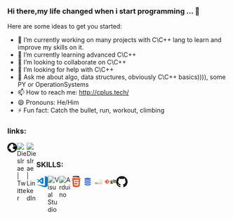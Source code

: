 ### Hi there,my life changed when i start programming ... 👋


Here are some ideas to get you started:

- 🔭 I’m currently working on many projects with C\C++ lang to learn and improve my skills on it.
- 🌱 I’m currently learning advanced C\C++
- 👯 I’m looking to collaborate on C\C++
- 🤔 I’m looking for help with C\C++
- 💬 Ask me about algo, data structures, obviously C\C++ basics)))), some PY or OperationSystems
- 📫 How to reach me: http://cplus.tech/
- 😄 Pronouns: He/Him
- ⚡ Fun fact: Catch the bullet, run, workout, climbing

### links:
[<img align="left" alt="cplus.tech" width="22px" src="https://raw.githubusercontent.com/iconic/open-iconic/master/svg/globe.svg" />][M]
[<img align="left" alt="DiesIrae | Twitter" width="22px" src="https://cdn.jsdelivr.net/npm/simple-icons@v3/icons/twitter.svg" />][T]
[<img align="left" alt="DiesIrae | LinkedIn" width="22px" src="https://cdn.jsdelivr.net/npm/simple-icons@v3/icons/linkedin.svg" />][L]
</br>
### SKILLS:
<img align="left" alt="Visual Studio Code" width="26px" src="https://raw.githubusercontent.com/github/explore/80688e429a7d4ef2fca1e82350fe8e3517d3494d/topics/visual-studio-code/visual-studio-code.png" />
<img align="left" alt="Visual Studio" width="26px" src="https://upload.wikimedia.org/wikipedia/commons/thumb/c/cd/Visual_Studio_2017_Logo.svg/1200px-Visual_Studio_2017_Logo.svg.png" />
<img align="left" alt="Arduino" width="26px" src="https://eclass.ipk-tula.ru/pluginfile.php/3247/coursecat/description/arduino.png" />
<img align="left" alt="HTML5" width="26px" src="https://raw.githubusercontent.com/github/explore/80688e429a7d4ef2fca1e82350fe8e3517d3494d/topics/html/html.png" />
<img align="left" alt="SQL" width="26px" src="https://raw.githubusercontent.com/github/explore/80688e429a7d4ef2fca1e82350fe8e3517d3494d/topics/sql/sql.png" />
<img align="left" alt="MySQL" width="26px" src="https://raw.githubusercontent.com/github/explore/80688e429a7d4ef2fca1e82350fe8e3517d3494d/topics/mysql/mysql.png" />
<img align="left" alt="Git" width="26px" src="https://raw.githubusercontent.com/github/explore/80688e429a7d4ef2fca1e82350fe8e3517d3494d/topics/git/git.png" />
<img align="left" alt="GitHub" width="26px" src="https://raw.githubusercontent.com/github/explore/78df643247d429f6cc873026c0622819ad797942/topics/github/github.png" />



[M]: http://cplus.tech/
[T]: https://twitter.com/DiesIra82600636
[L]: https://www.linkedin.com/in/nikolay-poltavskiy-2019
